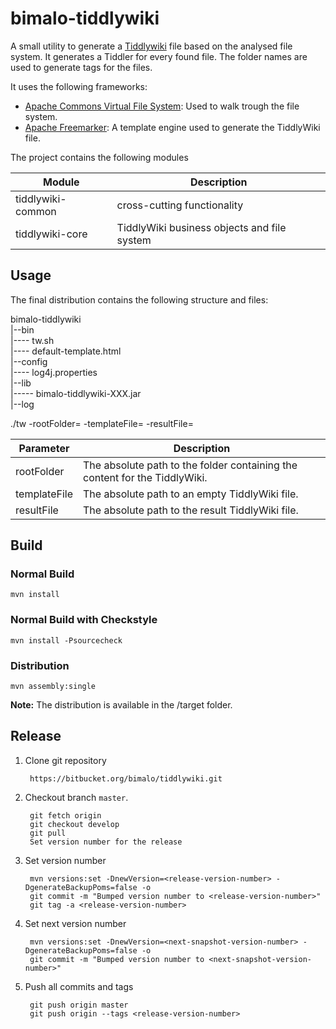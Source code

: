 # bimalo-tiddlywiki

A small utility to generate a [Tiddlywiki](http://tiddlywiki.com) file based on the analysed file system. It
generates a Tiddler for every found file. The folder names are used to generate tags for the files.

It uses the following frameworks:

* [Apache Commons Virtual File System](https://commons.apache.org/proper/commons-vfs/): Used to walk trough the file system.
* [Apache Freemarker](http://freemarker.org): A template engine used to generate the TiddlyWiki file.

The project contains the following modules

Module  |  Description |  
--|---
tiddlywiki-common  | cross-cutting functionality
tiddlywiki-core | TiddlyWiki business objects and file system

## Usage

The final distribution contains the following structure and files:

bimalo-tiddlywiki  
|--bin    
|---- tw.sh  
|---- default-template.html  
|--config  
|---- log4j.properties  
|--lib  
|----- bimalo-tiddlywiki-XXX.jar  
|--log  


./tw -rootFolder=<value> -templateFile=<value> -resultFile=<value>

|Parameter  |  Description
|-----------|-------------
|rootFolder |  The absolute path to the folder containing the content for the TiddlyWiki.
|templateFile| The absolute path to an empty TiddlyWiki file.
|resultFile| The absolute path to the result TiddlyWiki file.


## Build

### Normal Build
    mvn install

### Normal Build with Checkstyle
    mvn install -Psourcecheck

### Distribution
    mvn assembly:single

**Note:** The distribution is available in the /target folder.

## Release

1. Clone git repository

        https://bitbucket.org/bimalo/tiddlywiki.git

2. Checkout branch `master`.

        git fetch origin
        git checkout develop
        git pull
        Set version number for the release

3. Set version number

        mvn versions:set -DnewVersion=<release-version-number> -DgenerateBackupPoms=false -o
        git commit -m "Bumped version number to <release-version-number>"
        git tag -a <release-version-number>

4. Set next version number

        mvn versions:set -DnewVersion=<next-snapshot-version-number> -DgenerateBackupPoms=false -o         
        git commit -m "Bumped version number to <next-snapshot-version-number>"

5. Push all commits and tags

        git push origin master
        git push origin --tags <release-version-number>